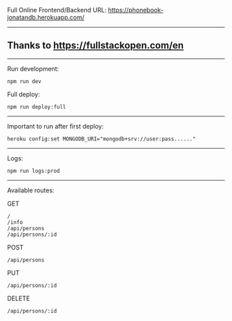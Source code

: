 Full Online Frontend/Backend URL: https://phonebook-jonatandb.herokuapp.com/

---

## Thanks to https://fullstackopen.com/en

---

Run development:

    npm run dev

Full deploy:

    npm run deploy:full

---

Important to run after first deploy:

    heroku config:set MONGODB_URI="mongodb+srv://user:pass......"

---

Logs:

    npm run logs:prod

---

Available routes:

GET

    /
    /info
    /api/persons
    /api/persons/:id

POST

    /api/persons

PUT

    /api/persons/:id

DELETE

    /api/persons/:id
